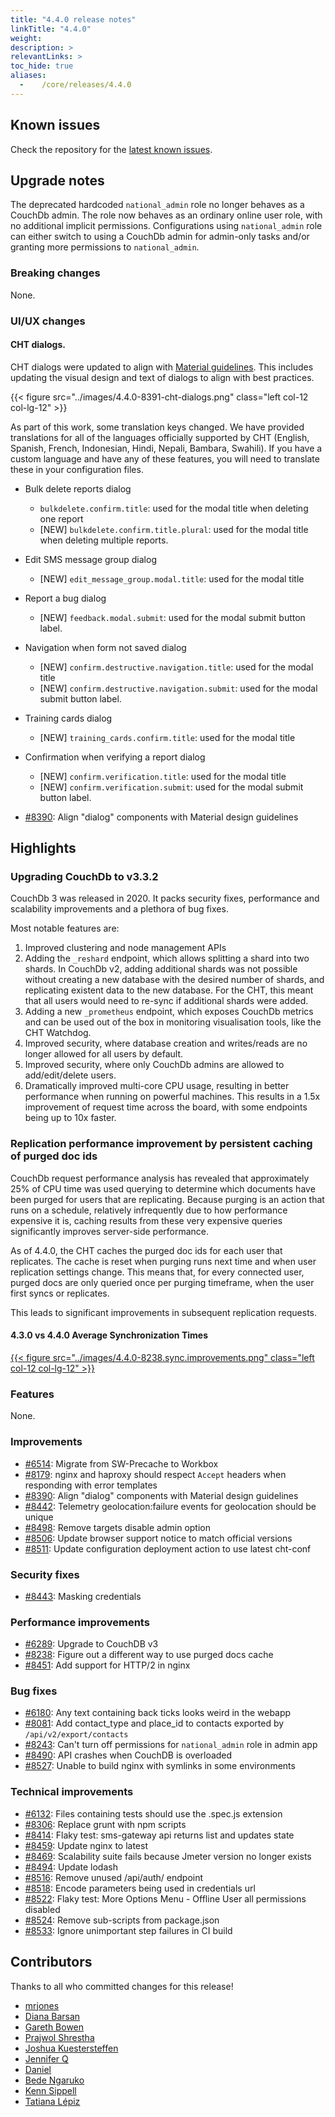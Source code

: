 ```yaml
---
title: "4.4.0 release notes"
linkTitle: "4.4.0"
weight:
description: >
relevantLinks: >
toc_hide: true
aliases:
  -    /core/releases/4.4.0
---
```


## Known issues

Check the repository for the [latest known issues](https://github.com/medic/cht-core/issues?q=is%3Aissue+label%3A%22Affects%3A+4.4.0%22).

## Upgrade notes

The deprecated hardcoded `national_admin` role no longer behaves as a CouchDb admin. The role now behaves as an ordinary online user role, with no additional implicit permissions.
Configurations using `national_admin` role can either switch to using a CouchDb admin for admin-only tasks and/or granting more permissions to `national_admin`.

### Breaking changes

None.

### UI/UX changes

#### CHT dialogs.

CHT dialogs were updated to align with [Material guidelines](https://m3.material.io/components/dialogs/guidelines). This includes updating the visual design and text of dialogs to align with best practices.

{{< figure src="../images/4.4.0-8391-cht-dialogs.png" class="left col-12 col-lg-12" >}}
<br clear="all">

As part of this work, some translation keys changed. We have provided translations for all of the languages officially supported by CHT (English, Spanish, French, Indonesian, Hindi, Nepali, Bambara, Swahili). If you have a custom language and have any of these features, you will need to translate these in your configuration files.
- Bulk delete reports dialog
  - `bulkdelete.confirm.title`: used for the modal title when deleting one report
  - [NEW] `bulkdelete.confirm.title.plural`: used for the modal title when deleting multiple reports.
- Edit SMS message group dialog
  - [NEW] `edit_message_group.modal.title`: used for the modal title
- Report a bug dialog
  - [NEW] `feedback.modal.submit`: used for the modal submit button label.
- Navigation when form not saved dialog
  - [NEW] `confirm.destructive.navigation.title`: used for the modal title
  - [NEW] `confirm.destructive.navigation.submit`: used for the modal submit button label.
- Training cards dialog
  - [NEW] `training_cards.confirm.title`: used for the modal title
- Confirmation when verifying a report dialog
  - [NEW] `confirm.verification.title`: used for the modal title
  - [NEW] `confirm.verification.submit`: used for the modal submit button label.

- [#8390](https://github.com/medic/cht-core/issues/8390): Align "dialog" components with Material design guidelines


## Highlights

### Upgrading CouchDb to v3.3.2

CouchDb 3 was released in 2020. It packs security fixes, performance and scalability improvements and a plethora of bug fixes.


Most notable features are:
1. Improved clustering and node management APIs
2. Adding the `_reshard` endpoint, which allows splitting a shard into two shards. In CouchDb v2, adding additional shards was not possible without creating a new database with the desired number of shards, and replicating existent data to the new database. For the CHT, this meant that all users would need to re-sync if additional shards were added.
3. Adding a new `_prometheus` endpoint, which exposes CouchDb metrics and can be used out of the box in monitoring visualisation tools, like the CHT Watchdog.
4. Improved security, where database creation and writes/reads are no longer allowed for all users by default.
5. Improved security, where only CouchDb admins are allowed to add/edit/delete users.
6. Dramatically improved multi-core CPU usage, resulting in better performance when running on powerful machines. This results in a 1.5x improvement of request time across the board, with some endpoints being up to 10x faster.

### Replication performance improvement by persistent caching of purged doc ids

CouchDb request performance analysis has revealed that approximately 25% of CPU time was used querying to determine which documents have been purged for users that are replicating.
Because purging is an action that runs on a schedule, relatively infrequently due to how performance expensive it is, caching results from these very expensive queries significantly improves server-side performance.

As of 4.4.0, the CHT caches the purged doc ids for each user that replicates. The cache is reset when purging runs next time and when user replication settings change. This means that, for every connected user, purged docs are only queried once per purging timeframe, when the user first syncs or replicates.

This leads to significant improvements in subsequent replication requests.

#### 4.3.0 vs 4.4.0 Average Synchronization Times

[{{< figure src="../images/4.4.0-8238.sync.improvements.png" class="left col-12 col-lg-12" >}}](../images/4.4.0-8238.sync.improvements.png)

### Features

None.

### Improvements

- [#6514](https://github.com/medic/cht-core/issues/6514): Migrate from SW-Precache to Workbox
- [#8179](https://github.com/medic/cht-core/issues/8179): nginx and haproxy should respect `Accept` headers when responding with error templates
- [#8390](https://github.com/medic/cht-core/issues/8390): Align "dialog" components with Material design guidelines
- [#8442](https://github.com/medic/cht-core/issues/8442): Telemetry geolocation:failure events for geolocation should be unique
- [#8498](https://github.com/medic/cht-core/issues/8498): Remove targets disable admin option
- [#8506](https://github.com/medic/cht-core/issues/8506): Update browser support notice to match official versions
- [#8511](https://github.com/medic/cht-core/issues/8511): Update configuration deployment action to use latest cht-conf

### Security fixes

- [#8443](https://github.com/medic/cht-core/issues/8443): Masking credentials

### Performance improvements

- [#6289](https://github.com/medic/cht-core/issues/6289): Upgrade to CouchDB v3
- [#8238](https://github.com/medic/cht-core/issues/8238): Figure out a different way to use purged docs cache
- [#8451](https://github.com/medic/cht-core/issues/8451): Add support for HTTP/2 in nginx

### Bug fixes

- [#6180](https://github.com/medic/cht-core/issues/6180): Any text containing back ticks looks weird in the webapp
- [#8081](https://github.com/medic/cht-core/issues/8081): Add contact_type and place_id to contacts exported by `/api/v2/export/contacts`
- [#8243](https://github.com/medic/cht-core/issues/8243): Can't turn off permissions for `national_admin` role in admin app
- [#8490](https://github.com/medic/cht-core/issues/8490): API crashes when CouchDB is overloaded
- [#8527](https://github.com/medic/cht-core/issues/8527): Unable to build nginx with symlinks in some environments

### Technical improvements

- [#6132](https://github.com/medic/cht-core/issues/6132): Files containing tests should use the .spec.js extension
- [#8306](https://github.com/medic/cht-core/issues/8306): Replace grunt with npm scripts
- [#8414](https://github.com/medic/cht-core/issues/8414): Flaky test: sms-gateway api returns list and updates state
- [#8459](https://github.com/medic/cht-core/issues/8459): Update nginx to latest
- [#8469](https://github.com/medic/cht-core/issues/8469): Scalability suite fails because Jmeter version no longer exists
- [#8494](https://github.com/medic/cht-core/issues/8494): Update lodash
- [#8516](https://github.com/medic/cht-core/issues/8516): Remove unused /api/auth/ endpoint
- [#8518](https://github.com/medic/cht-core/issues/8518): Encode parameters being used in credentials url
- [#8522](https://github.com/medic/cht-core/issues/8522): Flaky test: More Options Menu - Offline User all permissions disabled
- [#8524](https://github.com/medic/cht-core/issues/8524): Remove sub-scripts from package.json
- [#8533](https://github.com/medic/cht-core/issues/8533): Ignore unimportant step failures in CI build




## Contributors

Thanks to all who committed changes for this release!

- [mrjones](https://github.com/mrjones-plip)
- [Diana Barsan](https://github.com/dianabarsan)
- [Gareth Bowen](https://github.com/garethbowen)
- [Prajwol Shrestha](https://github.com/PrjShrestha)
- [Joshua Kuestersteffen](https://github.com/jkuester)
- [Jennifer Q](https://github.com/latin-panda)
- [Daniel](https://github.com/nydr)
- [Bede Ngaruko](https://github.com/ngaruko)
- [Kenn Sippell](https://github.com/kennsippell)
- [Tatiana Lépiz](https://github.com/tatilepizs)

